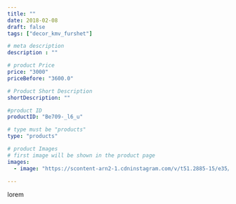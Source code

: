 ```yaml
---
title: ""
date: 2018-02-08
draft: false
tags: ["decor_kmv_furshet"]

# meta description
description : ""

# product Price
price: "3000"
priceBefore: "3600.0"

# Product Short Description
shortDescription: ""

#product ID
productID: "Be709-_l6_u"

# type must be "products"
type: "products"

# product Images
# first image will be shown in the product page
images:
  - image: "https://scontent-arn2-1.cdninstagram.com/v/t51.2885-15/e35/26868438_1829870300376931_407319313779785728_n.jpg?se=7&tp=1&_nc_ht=scontent-arn2-1.cdninstagram.com&_nc_cat=107&_nc_ohc=A0Ym1zOQpGcAX_5Y9bx&oh=50314ec72a6cbd6919cdedb1c600ffa2&oe=607322D1&ig_cache_key=MTcxMDE5MzQ0MTQ2Mjc5MjE3NA%3D%3D.2"

---
```

lorem
